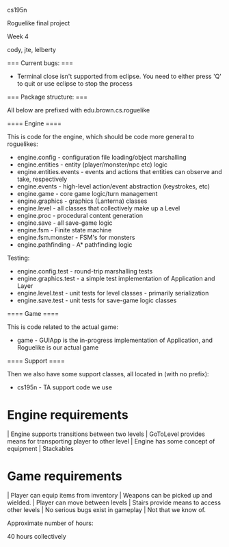 cs195n

Roguelike final project

Week 4

cody, jte, lelberty

=== Current bugs: ===

- Terminal close isn't supported from eclipse. You need to either press 'Q' to quit or
  use eclipse to stop the process

=== Package structure: === 

All below are prefixed with edu.brown.cs.roguelike

==== Engine ====

This is code for the engine, which should be code more general to roguelikes:

* engine.config - configuration file loading/object marshalling
* engine.entities - entity (player/monster/npc etc) logic
* engine.entities.events - events and actions that entities can observe and take, respectively
* engine.events - high-level action/event abstraction (keystrokes, etc)
* engine.game - core game logic/turn management
* engine.graphics - graphics (Lanterna) classes
* engine.level - all classes that collectively make up a Level
* engine.proc - procedural content generation
* engine.save - all save-game logic
* engine.fsm -  Finite state machine
* engine.fsm.monster - FSM's for monsters
* engine.pathfinding - A* pathfinding logic

Testing:

* engine.config.test - round-trip marshalling tests
* engine.graphics.test - a simple test implementation of Application and Layer
* engine.level.test - unit tests for level classes - primarily serialization
* engine.save.test - unit tests for save-game logic classes

==== Game ====

This is code related to the actual game:

* game - GUIApp is the in-progress implementation of Application, and Roguelike is our actual game

==== Support ====

Then we also have some support classes, all located in (with no prefix):

* cs195n - TA support code we use

Engine requirements
========================================
| Engine supports transitions between two levels  | GoToLevel provides means for transporting player to other level
| Engine has some concept of equipment            | Stackables

Game requirements
========================================
| Player can equip items from inventory           | Weapons can be picked up and wielded.
| Player can move between levels                  | Stairs provide means to access other levels
| No serious bugs exist in gameplay               | Not that we know of.

Approximate number of hours:

40 hours collectively


